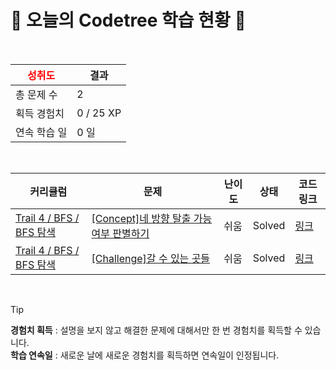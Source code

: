 # 🌲 오늘의 Codetree 학습 현황 🌲

<br />

| <span style="color:red;display:block;text-align:center;"> **성취도**</span> | 결과 |
|---|---|
| 총 문제 수 | 2 |
| 획득 경험치 | 0 / 25 XP |
| 연속 학습 일 | 0 일 |

<br />

|커리큘럼|문제|난이도|상태|코드 링크|
|---|---|---|---|---|
|[Trail 4 / BFS / BFS 탐색](https://https://en.codetree.ai/trail-info/intermediate-low/)|[[Concept]네 방향 탈출 가능 여부 판별하기](https://https://en.codetree.ai/trails/complete/curated-cards/intro-determine-escapableness-with-4-ways/)|쉬움|Solved|[링크](https://github.com/dozine/codetree-TILs/blob/main/250107/%EB%84%A4%20%EB%B0%A9%ED%96%A5%20%ED%83%88%EC%B6%9C%20%EA%B0%80%EB%8A%A5%20%EC%97%AC%EB%B6%80%20%ED%8C%90%EB%B3%84%ED%95%98%EA%B8%B0/determine-escapableness-with-4-ways.py)|
|[Trail 4 / BFS / BFS 탐색](https://https://en.codetree.ai/trail-info/intermediate-low/)|[[Challenge]갈 수 있는 곳들](https://https://en.codetree.ai/trails/complete/curated-cards/challenge-places-can-go/)|쉬움|Solved|[링크](https://github.com/dozine/codetree-TILs/blob/main/250107/%EA%B0%88%20%EC%88%98%20%EC%9E%88%EB%8A%94%20%EA%B3%B3%EB%93%A4/places-can-go.py)|


<br />

> [!TIP]
> **경험치 획득** : 설명을 보지 않고 해결한 문제에 대해서만 한 번 경험치를 획득할 수 있습니다.  
> **학습 연속일** : 새로운 날에 새로운 경험치를 획득하면 연속일이 인정됩니다.

